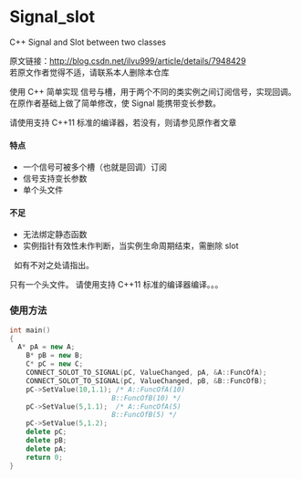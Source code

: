 # Signal_slot
C++ Signal and Slot between two classes  

原文链接：http://blog.csdn.net/ilvu999/article/details/7948429  
若原文作者觉得不适，请联系本人删除本仓库  

使用 C++ 简单实现 信号与槽，用于两个不同的类实例之间订阅信号，实现回调。
在原作者基础上做了简单修改，使 Signal 能携带变长参数。 

请使用支持 C++11 标准的编译器，若没有，则请参见原作者文章

#### 特点
+ 一个信号可被多个槽（也就是回调）订阅
+ 信号支持变长参数
+ 单个头文件

#### 不足
+ 无法绑定静态函数
+ 实例指针有效性未作判断，当实例生命周期结束，需删除 slot

 
如有不对之处请指出。 

只有一个头文件。 
请使用支持 C++11 标准的编译器编译。。。 

### 使用方法  

~~~cpp
int main()
{
  A* pA = new A;
	B* pB = new B;
	C* pC = new C;
	CONNECT_SOLOT_TO_SIGNAL(pC, ValueChanged, pA, &A::FuncOfA);
	CONNECT_SOLOT_TO_SIGNAL(pC, ValueChanged, pB, &B::FuncOfB);
	pC->SetValue(10,1.1); /* A::FuncOfA(10)
	                     B::FuncOfB(10) */
	pC->SetValue(5,1.1);  /* A::FuncOfA(5)
	                     B::FuncOfB(5) */
	pC->SetValue(5,1.2);
	delete pC;
	delete pB;
	delete pA;
	return 0;
}
